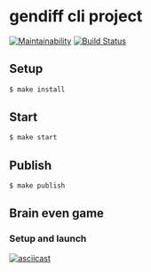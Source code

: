# gendiff cli project

[![Maintainability](https://api.codeclimate.com/v1/badges/fd9734ff83539061d84d/maintainability)](https://codeclimate.com/github/dim2k2006/project-lvl1-s450/maintainability)
[![Build Status](https://travis-ci.org/dim2k2006/project-lvl1-s450.svg?branch=master)](https://travis-ci.org/dim2k2006/project-lvl1-s450)

## Setup

```sh
$ make install
```

## Start

```sh
$ make start
```

## Publish

```sh
$ make publish
```

## Brain even game

### Setup and launch

[![asciicast](https://asciinema.org/a/uYWoW4vbN1n34NAZKdpxzjDi3.svg)](https://asciinema.org/a/uYWoW4vbN1n34NAZKdpxzjDi3)